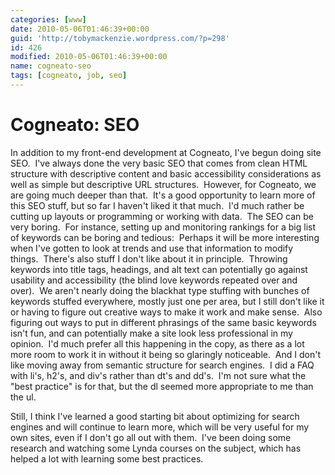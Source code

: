 ```yaml
---
categories: [www]
date: 2010-05-06T01:46:39+00:00
guid: 'http://tobymackenzie.wordpress.com/?p=298'
id: 426
modified: 2010-05-06T01:46:39+00:00
name: cogneato-seo
tags: [cogneato, job, seo]
---
```


Cogneato: SEO
=============

In addition to my front-end development at Cogneato, I've begun doing site SEO.  I've always done the very basic SEO that comes from clean HTML structure with descriptive content and basic accessibility considerations as well as simple but descriptive URL structures.  However, for Cogneato, we are going much deeper than that.  It's a good opportunity to learn more of this SEO stuff, but so far I haven't liked it that much.  I'd much rather be cutting up layouts or programming or working with data.  The SEO can be very boring.  For instance, setting up and monitoring rankings for a big list of keywords can be boring and tedious:  Perhaps it will be  more interesting when I've gotten to look at trends and use that  information to modify things.  There's also stuff I don't like about it in principle.  Throwing keywords into title tags, headings, and alt text can potentially go against usability and accessibility (the blind love keywords repeated over and over).  We aren't nearly doing the blackhat type stuffing with bunches of keywords stuffed everywhere, mostly just one per area, but I still don't like it or having to figure out creative ways to make it work and make sense.  Also figuring out ways to put in different phrasings of the same basic keywords isn't fun, and can potentially make a site look less professional in my opinion.  I'd much prefer all this happening in the copy, as there as a lot more room to work it in without it being so glaringly noticeable.  And I don't like moving away from semantic structure for search engines.  I did a FAQ with li's, h2's, and div's rather than dt's and dd's.  I'm not sure what the "best practice" is for that, but the dl seemed more appropriate to me than the ul.

Still, I think I've learned a good starting bit about optimizing for search engines and will continue to learn more, which will be very useful for my own sites, even if I don't go all out with them.  I've been doing some research and watching some Lynda courses on the subject, which has helped a lot with learning some best practices.
